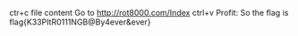 ctr+c file content
Go to http://rot8000.com/Index
ctrl+v
Profit:
So the flag is flag{K33PItR0111NGB@By4ever&ever}
